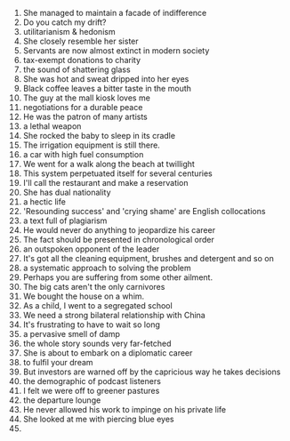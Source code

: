 
1. She managed to maintain a facade of indifference
2. Do you catch my drift?
3. utilitarianism & hedonism
4. She closely resemble her sister
5. Servants are now almost extinct in modern society
6. tax-exempt donations to charity
7. the sound of shattering glass
8. She was hot and sweat dripped into her eyes
9. Black coffee leaves a bitter taste in the mouth
10. The guy at the mall kiosk loves me
11. negotiations for a durable peace
12. He was the patron of many artists
13. a lethal weapon
14. She rocked the baby to sleep in its cradle
15. The irrigation equipment is still there.
16. a car with high fuel consumption
17. We went for a walk along the beach at twillight
18. This system perpetuated itself for several centuries
19. I'll call the restaurant and make a reservation
20. She has dual nationality
21. a hectic life
22. 'Resounding success' and 'crying shame' are English collocations
23. a text full of plagiarism
24. He would never do anything to jeopardize his career
25. The fact should be presented in chronological order
26. an outspoken opponent of the leader
27. It's got all the cleaning equipment, brushes and detergent and so on
28. a systematic approach to solving the problem
29. Perhaps you are suffering from some other ailment.
30. The big cats aren't the only carnivores
31. We bought the house on a whim.
32. As a child, I went to a segregated school
33. We need a strong bilateral relationship with China
34. It's frustrating to have to wait so long
35. a pervasive smell of damp
36. the whole story sounds very far-fetched
37. She is about to embark on a diplomatic career
38. to fulfil your dream
39. But investors are warned off by the capricious way he  takes decisions
40. the demographic of podcast listeners
41. I felt we were off to greener pastures
42. the departure lounge
43. He never allowed his work to impinge on his private life
44. She looked at me with piercing blue eyes
45. 
